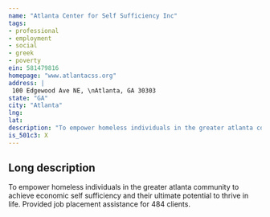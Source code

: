 ```yaml
---
name: "Atlanta Center for Self Sufficiency Inc"
tags:
- professional
- employment
- social
- greek
- poverty
ein: 581479816
homepage: "www.atlantacss.org"
address: |
 100 Edgewood Ave NE, \nAtlanta, GA 30303
state: "GA"
city: "Atlanta"
lng: 
lat: 
description: "To empower homeless individuals in the greater atlanta community to achieve economic self sufficiency and their ultimate potential to thrive in life. "
is_501c3: X
---
```


## Long description

To empower homeless individuals in the greater atlanta community to achieve economic self sufficiency and their ultimate potential to thrive in life. Provided job placement assistance for 484 clients. 
